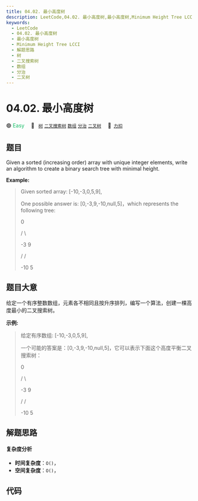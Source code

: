 ```yaml
---
title: 04.02. 最小高度树
description: LeetCode,04.02. 最小高度树,最小高度树,Minimum Height Tree LCCI,解题思路,树,二叉搜索树,数组,分治,二叉树
keywords:
  - LeetCode
  - 04.02. 最小高度树
  - 最小高度树
  - Minimum Height Tree LCCI
  - 解题思路
  - 树
  - 二叉搜索树
  - 数组
  - 分治
  - 二叉树
---
```


# 04.02. 最小高度树

🟢 <font color=#15bd66>Easy</font>&emsp; 🔖&ensp; [`树`](/tag/tree.md) [`二叉搜索树`](/tag/binary-search-tree.md) [`数组`](/tag/array.md) [`分治`](/tag/divide-and-conquer.md) [`二叉树`](/tag/binary-tree.md)&emsp; 🔗&ensp;[`力扣`](https://leetcode.cn/problems/minimum-height-tree-lcci)

## 题目

Given a sorted (increasing order) array with unique integer elements, write an
algo­rithm to create a binary search tree with minimal height.

**Example:**

> 
> 
> 
> 
> 
> Given sorted array: [-10,-3,0,5,9],
> 
> 
> 
> One possible answer is: [0,-3,9,-10,null,5]，which represents the following tree: 
> 
> 
> 
> > 
> > 
>   0 
> 
> > 
> > 
>  / \ 
> 
> > 
>    -3   9 
> 
> > 
>    /   / 
> 
> > 
>  -10  5 
> 
> 


## 题目大意

给定一个有序整数数组，元素各不相同且按升序排列，编写一个算法，创建一棵高度最小的二叉搜索树。

**示例:**

> 
> 
> 
> 
> 
> 给定有序数组: [-10,-3,0,5,9],  
> 
>   
> 
> 一个可能的答案是：[0,-3,9,-10,null,5]，它可以表示下面这个高度平衡二叉搜索树：  
> 
>   
> 
> > 
> > 
>   0   
> 
> > 
> > 
>  / \   
> 
> > 
>    -3   9   
> 
> > 
>    /   /   
> 
> > 
>  -10  5   
> 
> 


## 解题思路

#### 复杂度分析

- **时间复杂度**：`O()`，
- **空间复杂度**：`O()`，

## 代码

```javascript

```